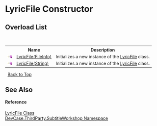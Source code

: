 # LyricFile Constructor 
 


## Overload List
&nbsp;<table><tr><th></th><th>Name</th><th>Description</th></tr><tr><td>![Public method](media/pubmethod.gif "Public method")</td><td><a href="M_DevCase_ThirdParty_SubtitleWorkshop_LyricFile__ctor">LyricFile(FileInfo)</a></td><td>
Initializes a new instance of the <a href="T_DevCase_ThirdParty_SubtitleWorkshop_LyricFile">LyricFile</a> class.</td></tr><tr><td>![Public method](media/pubmethod.gif "Public method")</td><td><a href="M_DevCase_ThirdParty_SubtitleWorkshop_LyricFile__ctor_1">LyricFile(String)</a></td><td>
Initializes a new instance of the <a href="T_DevCase_ThirdParty_SubtitleWorkshop_LyricFile">LyricFile</a> class.</td></tr></table>&nbsp;
<a href="#lyricfile-constructor">Back to Top</a>

## See Also


#### Reference
<a href="T_DevCase_ThirdParty_SubtitleWorkshop_LyricFile">LyricFile Class</a><br /><a href="N_DevCase_ThirdParty_SubtitleWorkshop">DevCase.ThirdParty.SubtitleWorkshop Namespace</a><br />